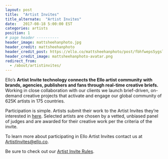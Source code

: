 ```yaml
---
layout: post
title:  "Artist Invites"
title_alternate:  "Artist Invites"
date:   2017-08-18 5:00:00 EST
categories: artists
position: 1
# page header ----------
header_image: mattsheehanphoto.jpg
header_credit: mattsheehanphoto
header_credit_post: https://ello.co/mattsheehanphoto/post/fbhfweps5ygslmbz_bud7w
header_credit_image: mattsheehanphoto-avatar.png
redirect_from:
  - /about/artistinvites/
---
```


Ello’s **Artist Invite technology connects the Ello artist community with brands, agencies, publishers and fans through real-time creative briefs.** Working in close collaboration with our clients we launch brief-driven, on-demand creative projects that activate and engage our global community of 625K artists in 175 countries.

Participation is simple. Artists submit their work to the Artist Invites they’re interested in [here](https://ello.co/invites). Selected artists are chosen by a vetted, unbiased panel of judges and are awarded for their creative work per the criteria of the invite.

To learn more about participating in Ello Artist Invites contact us at ArtistInvites@ello.co.

Be sure to check out our [Artist Invite Rules](/wtf/policies/artist-invite-rules).

